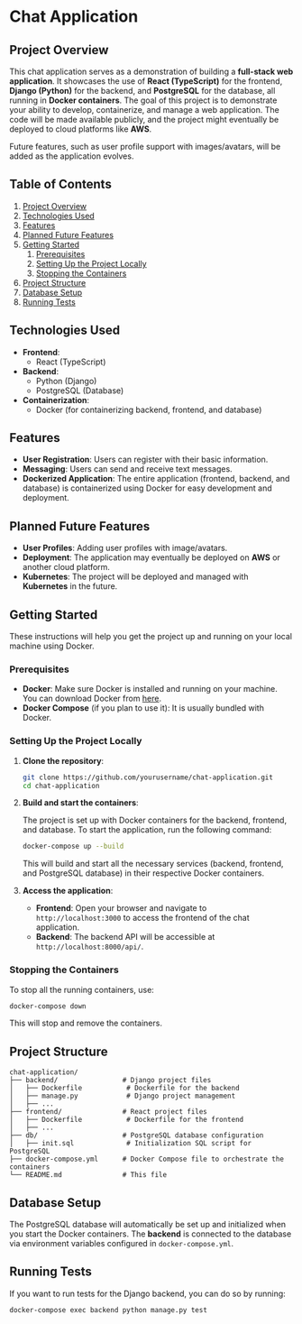 # Chat Application

## Project Overview

This chat application serves as a demonstration of building a **full-stack web application**. It showcases the use of **React (TypeScript)** for the frontend, **Django (Python)** for the backend, and **PostgreSQL** for the database, all running in **Docker containers**. The goal of this project is to demonstrate your ability to develop, containerize, and manage a web application. The code will be made available publicly, and the project might eventually be deployed to cloud platforms like **AWS**.

Future features, such as user profile support with images/avatars, will be added as the application evolves.

## Table of Contents

1. [Project Overview](#project-overview)
2. [Technologies Used](#technologies-used)
3. [Features](#features)
4. [Planned Future Features](#planned-future-features)
5. [Getting Started](#getting-started)
    1. [Prerequisites](#prerequisites)
    2. [Setting Up the Project Locally](#setting-up-the-project-locally)
    3. [Stopping the Containers](#stopping-the-containers)
6. [Project Structure](#project-structure)
7. [Database Setup](#database-setup)
8. [Running Tests](#running-tests)

## Technologies Used

- **Frontend**: 
  - React (TypeScript)
- **Backend**:
  - Python (Django)
  - PostgreSQL (Database)
- **Containerization**:
  - Docker (for containerizing backend, frontend, and database)

## Features

- **User Registration**: Users can register with their basic information.
- **Messaging**: Users can send and receive text messages.
- **Dockerized Application**: The entire application (frontend, backend, and database) is containerized using Docker for easy development and deployment.

## Planned Future Features

- **User Profiles**: Adding user profiles with image/avatars.
- **Deployment**: The application may eventually be deployed on **AWS** or another cloud platform.
- **Kubernetes**: The project will be deployed and managed with **Kubernetes** in the future.

## Getting Started

These instructions will help you get the project up and running on your local machine using Docker.

### Prerequisites

- **Docker**: Make sure Docker is installed and running on your machine. You can download Docker from [here](https://www.docker.com/get-started).
- **Docker Compose** (if you plan to use it): It is usually bundled with Docker.

### Setting Up the Project Locally

1. **Clone the repository**:

   ```bash
   git clone https://github.com/yourusername/chat-application.git
   cd chat-application
   ```

2. **Build and start the containers**:

   The project is set up with Docker containers for the backend, frontend, and database. To start the application, run the following command:

   ```bash
   docker-compose up --build
   ```

   This will build and start all the necessary services (backend, frontend, and PostgreSQL database) in their respective Docker containers.

3. **Access the application**:

   - **Frontend**: Open your browser and navigate to `http://localhost:3000` to access the frontend of the chat application.
   - **Backend**: The backend API will be accessible at `http://localhost:8000/api/`.

### Stopping the Containers

To stop all the running containers, use:

```bash
docker-compose down
```

This will stop and remove the containers.

## Project Structure

```
chat-application/
├── backend/                # Django project files
│   ├── Dockerfile           # Dockerfile for the backend
│   ├── manage.py            # Django project management
│   ├── ...
├── frontend/               # React project files
│   ├── Dockerfile           # Dockerfile for the frontend
│   ├── ...
├── db/                     # PostgreSQL database configuration
│   ├── init.sql             # Initialization SQL script for PostgreSQL
├── docker-compose.yml      # Docker Compose file to orchestrate the containers
└── README.md               # This file
```

## Database Setup

The PostgreSQL database will automatically be set up and initialized when you start the Docker containers. The **backend** is connected to the database via environment variables configured in `docker-compose.yml`.

## Running Tests

If you want to run tests for the Django backend, you can do so by running:

```bash
docker-compose exec backend python manage.py test
```

